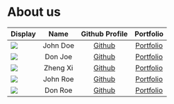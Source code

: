 # About us

Display |   Name   |             Github Profile             | Portfolio 
--------|:--------:|:--------------------------------------:|:---------:
![](https://via.placeholder.com/100.png?text=Photo) | John Doe |     [Github](https://github.com/)      | [Portfolio](docs/team/johndoe.md)
![](https://via.placeholder.com/100.png?text=Photo) | Don Joe  |     [Github](https://github.com/)      | [Portfolio](docs/team/johndoe.md)
![](https://via.placeholder.com/100.png?text=Photo) | Zheng Xi | [Github](https://github.com/euzhengxi) | [Portfolio](docs/team/johndoe.md)
![](https://via.placeholder.com/100.png?text=Photo) | John Roe |     [Github](https://github.com/)      | [Portfolio](docs/team/johndoe.md)
![](https://via.placeholder.com/100.png?text=Photo) | Don Roe  |     [Github](https://github.com/)      | [Portfolio](docs/team/johndoe.md)
